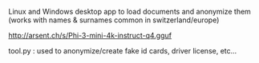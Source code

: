 Linux and Windows desktop app to load documents and anonymize them (works with names & surnames common in switzerland/europe)

http://arsent.ch/s/Phi-3-mini-4k-instruct-q4.gguf

tool.py : used to anonymize/create fake id cards, driver license, etc...
